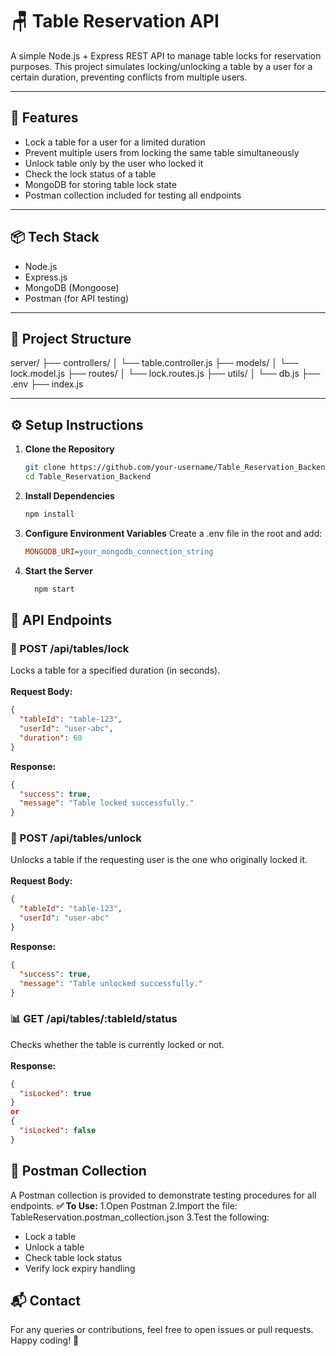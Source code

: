 # 🪑 Table Reservation API

A simple Node.js + Express REST API to manage table locks for reservation purposes. This project simulates locking/unlocking a table by a user for a certain duration, preventing conflicts from multiple users.

---

## 🚀 Features

- Lock a table for a user for a limited duration
- Prevent multiple users from locking the same table simultaneously
- Unlock table only by the user who locked it
- Check the lock status of a table
- MongoDB for storing table lock state
- Postman collection included for testing all endpoints

---

## 📦 Tech Stack

- Node.js
- Express.js
- MongoDB (Mongoose)
- Postman (for API testing)

---

## 📁 Project Structure
server/
├── controllers/
│ └── table.controller.js
├── models/
│ └── lock.model.js
├── routes/
│ └── lock.routes.js
├── utils/
│ └── db.js
├── .env
├── index.js


---

## ⚙️ Setup Instructions

1. **Clone the Repository**
   ```bash
   git clone https://github.com/your-username/Table_Reservation_Backend.git
   cd Table_Reservation_Backend
2. **Install Dependencies**   
   ```bash
   npm install
3. **Configure Environment Variables**
     Create a .env file in the root and add:
   ```ini
   MONGODB_URI=your_mongodb_connection_string
   
4. **Start the Server**
   ```bash
     npm start

## 📡 API Endpoints

### **🔐 POST /api/tables/lock**
Locks a table for a specified duration (in seconds).<br><br>
**Request Body:**
```json
{
  "tableId": "table-123",
  "userId": "user-abc",
  "duration": 60
}
```
**Response:**
```json
{
  "success": true,
  "message": "Table locked successfully."
}
```

### **🔐 POST /api/tables/unlock**
Unlocks a table if the requesting user is the one who originally locked it.<br><br>
**Request Body:**
```json
{
  "tableId": "table-123",
  "userId": "user-abc"
}
```
**Response:**
```json
{
  "success": true,
  "message": "Table unlocked successfully."
}
```

### **📊 GET /api/tables/:tableId/status**
Checks whether the table is currently locked or not.<br><br>
**Response:**
```json
{
  "isLocked": true
}
or
{
  "isLocked": false
}
```

## 🧪 Postman Collection
A Postman collection is provided to demonstrate testing procedures for all endpoints.
**✅ To Use:**
1.Open Postman
2.Import the file: TableReservation.postman_collection.json
3.Test the following:
   - Lock a table
   - Unlock a table
   - Check table lock status
   - Verify lock expiry handling

## 📬 Contact
For any queries or contributions, feel free to open issues or pull requests. Happy coding! 🎉
